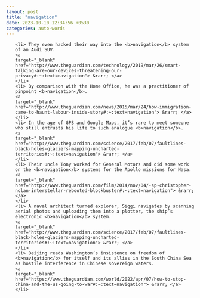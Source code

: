 ```yaml
---
layout: post
title: "navigation"
date: 2023-10-10 12:34:56 +0530
categories: auto-words
---
```

<ol>

    <li> They even hacked their way into the <b>navigation</b> system of an Audi SUV.
    <a 
    target="_blank" 
    href="http://www.theguardian.com/technology/2019/mar/26/smart-talking-are-our-devices-threatening-our-privacy#:~:text=navigation"> &rarr; </a>
    </li>
    <li> By comparison with the Home Office, he was a practitioner of pinpoint <b>navigation</b>.
    <a 
    target="_blank" 
    href="http://www.theguardian.com/news/2015/mar/24/how-immigration-came-to-haunt-labour-inside-story#:~:text=navigation"> &rarr; </a>
    </li>
    <li> In the age of GPS and Google Maps, it’s rare to meet someone who still entrusts his life to such analogue <b>navigation</b>.
    <a 
    target="_blank" 
    href="http://www.theguardian.com/science/2017/feb/07/faultlines-black-holes-glaciers-mapping-uncharted-territories#:~:text=navigation"> &rarr; </a>
    </li>
    <li> Their uncle Tony worked for General Motors and did some work on the <b>navigation</b> systems for the Apollo missions for Nasa.
    <a 
    target="_blank" 
    href="http://www.theguardian.com/film/2014/nov/04/-sp-christopher-nolan-interstellar-rebooted-blockbuster#:~:text=navigation"> &rarr; </a>
    </li>
    <li> A naval architect turned explorer, Siggi navigates by scanning aerial photos and uploading them into a plotter, the ship’s electronic <b>navigation</b> system.
    <a 
    target="_blank" 
    href="http://www.theguardian.com/science/2017/feb/07/faultlines-black-holes-glaciers-mapping-uncharted-territories#:~:text=navigation"> &rarr; </a>
    </li>
    <li> Beijing reads Washington’s insistence on freedom of <b>navigation</b> for itself and its allies in the South China Sea as hostile interference in Chinese sovereign waters.
    <a 
    target="_blank" 
    href="https://www.theguardian.com/world/2022/apr/07/how-to-stop-china-and-the-us-going-to-war#:~:text=navigation"> &rarr; </a>
    </li>